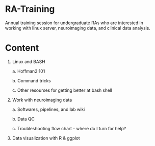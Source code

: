 # RA-Training
Annual training session for undergraduate RAs who are interested in working with linux server, neuroimaging data, and clinical data analysis.

# Content
1. Linux and BASH
  
	a. Hoffman2 101
  
	b. Command tricks
  
	c. Other resourses for getting better at bash shell
  
2. Work with neuroimaging data
  
	a. Softwares, pipelines, and lab wiki
  
	b. Data QC
  
	c. Troubleshooting flow chart - where do I turn for help?
  
3. Data visualization with R & ggplot

